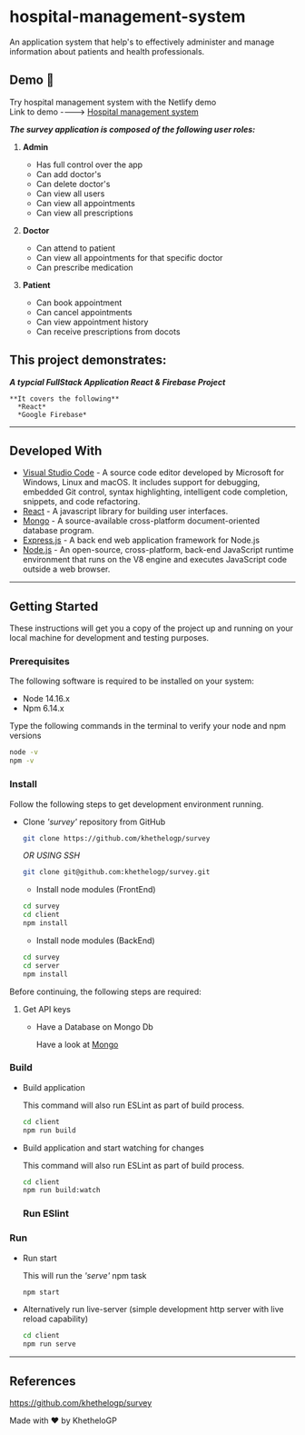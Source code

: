 # hospital-management-system
An application system that help's to effectively administer and manage information about patients and health professionals.

## Demo :rocket:
Try hospital management system with the Netlify demo<br>
Link to demo ----> [Hospital management system](https://hospital-management-sys.netlify.app/)<br>


***The survey application is composed of the following user roles:***

1. **Admin** 
      * Has full control over the app
      * Can add doctor's
      * Can delete doctor's
      * Can view all users
      * Can view all appointments
      * Can view all prescriptions
      
2. **Doctor** 
      * Can attend to patient
      * Can view all appointments for that specific doctor
      * Can prescribe medication

3. **Patient** 
      * Can book appointment
      * Can cancel appointments
      * Can view appointment history
      * Can receive prescriptions from docots

## This project demonstrates:

 ***A typcial FullStack Application React & Firebase Project***
 
    **It covers the following**
      *React*
      *Google Firebase*


---

## Developed With

- [Visual Studio Code](https://code.visualstudio.com/) - A source code editor developed by Microsoft for Windows, Linux and macOS. It includes support for debugging, embedded Git control, syntax highlighting, intelligent code completion, snippets, and code refactoring.
- [React](https://reactjs.org/) - A javascript library for building user interfaces.
- [Mongo](https://www.mongodb.com/) - A source-available cross-platform document-oriented database program.
- [Express.js](https://expressjs.com) -  A back end web application framework for Node.js
- [Node.js](https://nodejs.org) - An open-source, cross-platform, back-end JavaScript runtime environment that runs on the V8 engine and executes JavaScript code outside a web browser. 

---

## Getting Started

These instructions will get you a copy of the project up and running on your local machine for development and testing purposes.

### Prerequisites

The following software is required to be installed on your system:

- Node 14.16.x
- Npm 6.14.x

Type the following commands in the terminal to verify your node and npm versions

```bash
node -v
npm -v
```

### Install

Follow the following steps to get development environment running.

- Clone _'survey'_ repository from GitHub

  ```bash
  git clone https://github.com/khethelogp/survey
  ```

  _OR USING SSH_

  ```bash
  git clone git@github.com:khethelogp/survey.git
  ```

  - Install node modules (FrontEnd)

  ```bash
  cd survey
  cd client
  npm install
  ```
  
  - Install node modules (BackEnd)

  ```bash
  cd survey
  cd server
  npm install
  ```

Before continuing, the following steps are required:

1. Get API keys

   - Have a Database on Mongo Db

     Have a look at [Mongo](https://www.mongodb.com/basics/create-database)

### Build

- Build application

  This command will also run ESLint as part of build process.

  ```bash
  cd client
  npm run build
  ```

- Build application and start watching for changes

  This command will also run ESLint as part of build process.

  ```bash
  cd client
  npm run build:watch
  ```

  ### Run ESlint

### Run

- Run start

  This will run the _'serve'_ npm task

  ```bash
  npm start
  ```

- Alternatively run live-server (simple development http server with live reload capability)

  ```bash
  cd client
  npm run serve
  ```

---

## References

https://github.com/khethelogp/survey

Made with :heart: by KhetheloGP
